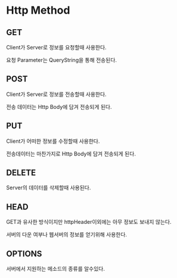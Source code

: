 # Http Method

## GET
Client가 Server로 정보를 요청할때 사용한다.

요청 Parameter는 QueryString을 통해 전송된다.

## POST
Client가 Server로 정보를 전송할때 사용한다.

전송 데이터는 Http Body에 담겨 전송되게 된다.

## PUT
Client가 어떠한 정보를 수정할때 사용한다.

전송데이터는 마찬가지로 Http Body에 담겨 전송되게 된다.

## DELETE
Server의 데이터를 삭제할때 사용된다.

## HEAD
GET과 유사한 방식이지만 httpHeader이외에는 아무 정보도 보내지 않는다.

서버의 다운 여부나 웹서버의 정보를 얻기위해 사용한다.

## OPTIONS
서버에서 지원하는 메소드의 종류를 알수있다.